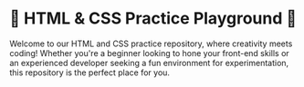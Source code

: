 # 🚀 HTML & CSS Practice Playground 🎨



<p>Welcome to our HTML and CSS practice repository, where creativity meets coding! Whether you're a beginner 
  looking to hone your front-end skills or an experienced developer seeking a fun environment for experimentation, 
  this repository is the perfect place for you.</p>
